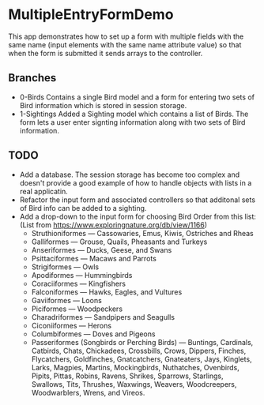 # MultipleEntryFormDemo
This app demonstrates how to set up a form with multiple fields with the same name (input elements with the same name attribute value)
so that when the form is submitted it sends arrays to the controller.

## Branches
- 0-Birds
  Contains a single Bird model and a form for entering two sets of Bird information which is stored in session storage.
- 1-Sightings
  Added a Sighting model which contains a list of Birds. The form lets a user enter signting information along with two sets of Bird information.
  
## TODO
- Add a database. The session storage has become too complex and doesn't provide a good example of how to handle objects with lists in a real applicatin.
- Refactor the input form and associated controllers so that additonal sets of Bird info can be added to a sighting.
- Add a drop-down to the input form for choosing Bird Order from this list:  
  (List from https://www.exploringnature.org/db/view/1166)
  - Struthioniformes — Cassowaries, Emus, Kiwis, Ostriches and Rheas
  - Galliformes — Grouse, Quails, Pheasants and Turkeys
  - Anseriformes — Ducks, Geese, and Swans
  - Psittaciformes — Macaws and Parrots
  - Strigiformes — Owls
  - Apodiformes — Hummingbirds
  - Coraciiformes — Kingfishers
  - Falconiformes — Hawks, Eagles, and Vultures
  - Gaviiformes — Loons
  - Piciformes — Woodpeckers
  - Charadriformes — Sandpipers and Seagulls
  - Ciconiiformes — Herons
  - Columbiformes — Doves and Pigeons
  - Passeriformes (Songbirds or Perching Birds) — Buntings, Cardinals, Catbirds, Chats, Chickadees, Crossbills, Crows, Dippers, Finches, Flycatchers, Goldfinches, Gnatcatchers, Gnateaters, Jays, Kinglets, Larks, Magpies, Martins, Mockingbirds, Nuthatches, Ovenbirds, Pipits, Pittas, Robins, Ravens, Shrikes, Sparrows, Starlings, Swallows, Tits, Thrushes, Waxwings, Weavers, Woodcreepers, Woodwarblers, Wrens, and Vireos.
  
